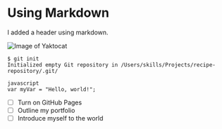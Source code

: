 # Using Markdown

I added a header using markdown.

![Image of Yaktocat](https://octodex.github.com/images/yaktocat.png)

```
$ git init 
Initialized empty Git repository in /Users/skills/Projects/recipe-repository/.git/
```
```
javascript
var myVar = "Hello, world!";
```

- [ ] Turn on GitHub Pages
- [ ] Outline my portfolio
- [ ] Introduce myself to the world
